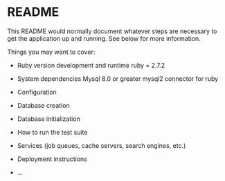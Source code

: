 # README

This README would normally document whatever steps are necessary to get the
application up and running. See below for more information.

Things you may want to cover:

* Ruby version
		development and runtime ruby = 2.7.2

* System dependencies
		Mysql 8.0 or greater
		mysql2 connector for ruby

* Configuration

* Database creation

* Database initialization

* How to run the test suite

* Services (job queues, cache servers, search engines, etc.)

* Deployment instructions

* ...
